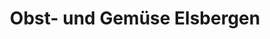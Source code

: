 ---
title: "Obst- und Gemüse Elsbergen"
url: /nuernberg/obst-und-gemuese-elsbergen/
shop: Gemüse & Obst
---